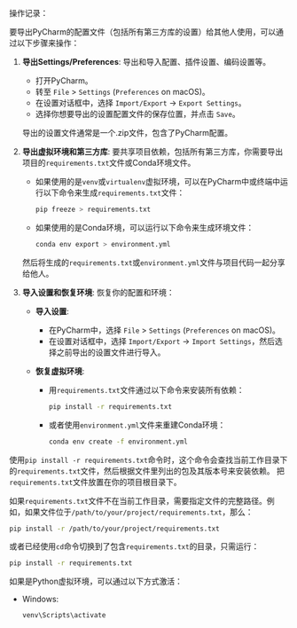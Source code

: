 操作记录：

要导出PyCharm的配置文件（包括所有第三方库的设置）给其他人使用，可以通过以下步骤来操作：

1. **导出Settings/Preferences**:
   导出和导入配置、插件设置、编码设置等。
   
   - 打开PyCharm。
   - 转至 `File` > `Settings` (`Preferences` on macOS)。
   - 在设置对话框中，选择 `Import/Export` -> `Export Settings`。
   - 选择你想要导出的设置配置文件的保存位置，并点击 `Save`。
   
   导出的设置文件通常是一个.zip文件，包含了PyCharm配置。

2. **导出虚拟环境和第三方库**:
   要共享项目依赖，包括所有第三方库，你需要导出项目的`requirements.txt`文件或Conda环境文件。
   
   - 如果使用的是`venv`或`virtualenv`虚拟环境，可以在PyCharm中或终端中运行以下命令来生成`requirements.txt`文件：
     
     ```bash
     pip freeze > requirements.txt
     ```
   
   - 如果使用的是Conda环境，可以运行以下命令来生成环境文件：
     
     ```bash
     conda env export > environment.yml
     ```
   
   然后将生成的`requirements.txt`或`environment.yml`文件与项目代码一起分享给他人。

3. **导入设置和恢复环境**:
   恢复你的配置和环境：
   
   - **导入设置**:
     
     - 在PyCharm中，选择 `File` > `Settings` (`Preferences` on macOS)。
     - 在设置对话框中，选择 `Import/Export` -> `Import Settings`，然后选择之前导出的设置文件进行导入。
   
   - **恢复虚拟环境**:
     
     - 用`requirements.txt`文件通过以下命令来安装所有依赖：
       
       ```bash
       pip install -r requirements.txt
       ```
     
     - 或者使用`environment.yml`文件来重建Conda环境：
       
       ```bash
       conda env create -f environment.yml
       ```

使用`pip install -r requirements.txt`命令时，这个命令会查找当前工作目录下的`requirements.txt`文件，然后根据文件里列出的包及其版本号来安装依赖。
把`requirements.txt`文件放置在你的项目根目录下。

如果`requirements.txt`文件不在当前工作目录，需要指定文件的完整路径。例如，如果文件位于`/path/to/your/project/requirements.txt`，那么：

```bash
pip install -r /path/to/your/project/requirements.txt
```

或者已经使用`cd`命令切换到了包含`requirements.txt`的目录，只需运行：

```bash
pip install -r requirements.txt
```

如果是Python虚拟环境，可以通过以下方式激活：

- Windows:
  
  ```bash
  venv\Scripts\activate
  ```
